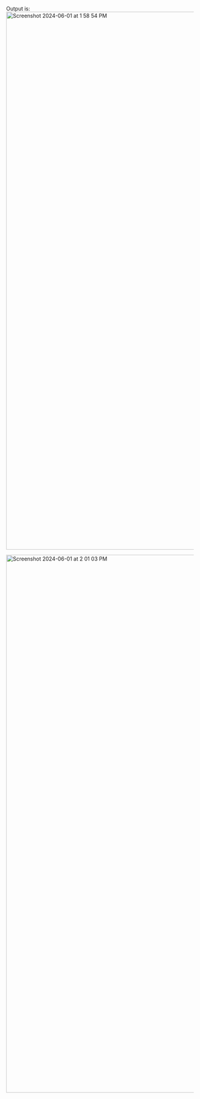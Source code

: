 Output is:
<img width="1440" alt="Screenshot 2024-06-01 at 1 58 54 PM" src="https://github.com/Parthmishra70/ultraedit-clone/assets/124515121/ae982688-c7ad-4257-88b4-08ec5bee3dfd">

<img width="1440" alt="Screenshot 2024-06-01 at 2 01 03 PM" src="https://github.com/Parthmishra70/ultraedit-clone/assets/124515121/4666ab2e-1561-4063-915d-63cd9752f3e2">
